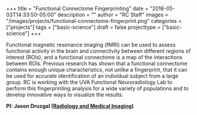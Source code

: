 +++
title = "Functional Connectome Fingerprinting"
date = "2018-05-03T14:33:50-05:00"
description = ""
author = "RC Staff"
images = "/images/projects/functional-connectome-fingerprint.png"
categories = ["projects"]
tags = ["basic-science"]
draft = false
projecttype = ["basic-science"]
+++

Functional magnetic resonance imaging (fMRI) can be used to assess functional activity in the brain and connectivity between different regions of interest (ROIs), and a functional connectome is a map of the interactions between ROIs. Previous research has shown that a functional connectome contains enough unique characteristics, not unlike a fingerprint, that it can be used for accurate identification of an individual subject from a large group. RC is working with the UVA Functional Neuroradiology Lab to perform this fingerprinting analysis for a wide variety of populations and to develop innovative ways to visualize the results.

**PI: Jason Druzgal ([Radiology and Medical Imaging](http://druzgallab.com))**
